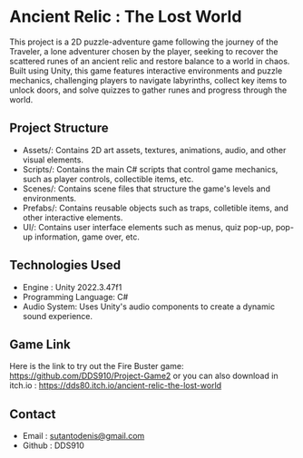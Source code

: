 # Ancient Relic : The Lost World
This project is a 2D puzzle-adventure game following the journey of the Traveler, a lone adventurer chosen by the player, seeking to recover the scattered runes of an ancient relic and restore balance to a world in chaos.
Built using Unity, this game features interactive environments and puzzle mechanics, challenging players to navigate labyrinths, collect key items to unlock doors, and solve quizzes to gather runes and progress through the world.

## Project Structure
- Assets/: Contains 2D art assets, textures, animations, audio, and other visual elements.
- Scripts/: Contains the main C# scripts that control game mechanics, such as player controls, collectible items, etc.
- Scenes/: Contains scene files that structure the game's levels and environments.
- Prefabs/: Contains reusable objects such as traps, colletible items, and other interactive elements.
- UI/: Contains user interface elements such as menus, quiz pop-up, pop-up information, game over, etc.

## Technologies Used
- Engine : Unity 2022.3.47f1
- Programming Language: C#
- Audio System: Uses Unity's audio components to create a dynamic sound experience.

## Game Link
Here is the link to try out the Fire Buster game: https://github.com/DDS910/Project-Game2
or you can also download in itch.io : https://dds80.itch.io/ancient-relic-the-lost-world

## Contact
- Email : sutantodenis@gmail.com
- Github : DDS910
